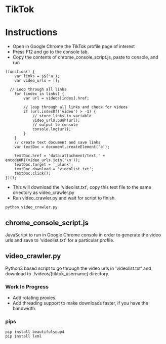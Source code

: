 # TikTok

# Instructions
- Open in Google Chrome the TikTok profile page of interest
- Press F12 and go to the console tab.
- Copy the contents of chrome_console_script.js, paste to console, and run
```
(function() {
    var links = $$('a');
    var video_urls = [];
  
  // Loop through all links
    for (index in links) {
        var url = videos[index].href;
        
        // loop through all links and check for videos
        if (url.indexOf('video') > -1) {
            // store links in variable
            video_urls.push(url);
            // output to console
            console.log(url);
        }
    }
    // create text document and save links
    var textDoc = document.createElement('a');

    textDoc.href = 'data:attachment/text,' + encodeURI(video_urls.join('\n'));
    textDoc.target = '_blank';
    textDoc.download = 'videolist.txt';
    textDoc.click();
})();
```
- This will download the 'videolist.txt', copy this text file to the same driectory as video_crawler.py
- Run video_crawler.py and wait for script to finish.
```
python video_crawler.py
```

## chrome_console_script.js
JavaScript to run in Google Chrome console in order to generate the video urls and save to 'videolist.txt' for a particular profile.

## video_crawler.py
Python3 based script to go through the video urls in 'videolist.txt' and download to ./videos/[tiktok_username] directory.

### Work In Progress
- Add rotating proxies.
- Add threading support to make downloads faster, if you have the bandwidth.

### pips
```
pip install beautifulsoup4
pip install lxml
```
